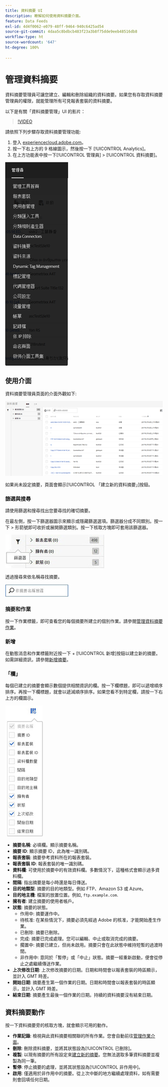 ```yaml
---
title: 資料摘要 UI
description: 瞭解如何使用資料摘要介面。
feature: Data Feeds
exl-id: 4d4f0062-e079-48ff-9464-940c6425ad54
source-git-commit: 4daa5c8bdbcb483f23a3b8f75dde9eeb48516db8
workflow-type: ht
source-wordcount: '647'
ht-degree: 100%

---
```


# 管理資料摘要

資料摘要管理員可讓您建立、編輯和刪除組織的資料摘要。如果您有存取資料摘要管理員的權限，就能管理所有可見報表套裝的資料摘要。

以下是有關「資料摘要管理」UI 的影片：

>[!VIDEO](https://video.tv.adobe.com/v/25452/?quality=12)

請依照下列步驟存取資料摘要管理功能:

1. 登入 [experiencecloud.adobe.com](https://experiencecloud.adobe.com)。
2. 按一下右上方的 9 格線圖示，然後按一下 [!UICONTROL Analytics]。
3. 在上方功能表中按一下[!UICONTROL 管理員] > [!UICONTROL 資料摘要]。

![資料摘要功能表](assets/AdminMenu.png)

## 使用介面

資料摘要管理員頁面的介面外觀如下:

![資料摘要](assets/feeds.png)

如果尚未設定摘要，頁面會顯示[!UICONTROL 「建立新的資料摘要」]按鈕。

### 篩選與搜尋

請使用篩選和搜尋找出您要尋找的確切摘要。

在最左側，按一下篩選器圖示來顯示或隱藏篩選選項。篩選器分成不同類別。按一下 > 形箭號即可收折或展開篩選類別。按一下核取方塊即可套用該篩選器。

![篩選](assets/filters.jpg)

透過搜尋來依名稱尋找摘要。

![搜尋](assets/search.jpg)

### 摘要和作業

按一下作業標籤，即可查看您的每個摘要所建立的個別作業。請參閱[管理資料摘要作業](df-manage-jobs.md)。

### 新增

在動態消息和作業標籤附近按一下 + [!UICONTROL 新增]按鈕以建立新的摘要。如需詳細資訊，請參閱[新增摘要](create-feed.md)。

### 「欄」

每個已建立的摘要會顯示數個提供相關資訊的欄。按一下欄標題，即可以遞增順序排序。再按一下欄標題，就會以遞減順序排序。如果您看不到特定欄，請按一下右上方的欄圖示。

![欄圖示](assets/cols.jpg)

* **摘要名稱**: 必填欄。顯示摘要名稱。
* **摘要 ID**: 顯示摘要 ID，此為唯一識別碼。
* **報表套裝**: 摘要參考資料所在的報表套裝。
* **報表套裝 ID**: 報表套裝的唯一識別碼。
* **資料欄**: 可使用於摘要中的有效資料欄。多數情況下，這種格式會顯示過多資料欄。
* **間隔**: 指出摘要是每小時還是每日傳送。
* **目的地類型**: 摘要的目的地類型。例如 FTP、Amazon S3 或 Azure。
* **目的地主機**: 檔案的放置位置。例如, `ftp.example.com`.
* **擁有者**: 建立摘要的使用者帳戶。
* **狀態**: 摘要的狀態。
   * 作用中: 摘要運作中。
   * 待核准: 在某些情況下，摘要必須先經過 Adobe 的核准，才能開始產生作業。
   * 已刪除: 摘要已刪除。
   * 完成: 摘要已完成處理。您可以編輯、中止或取消完成的摘要。
   * 擱置中: 摘要已建立，但尚未啟用。摘要只會在此狀態中維持短暫的過渡時間。
   * 非作用中: 意同於「暫停」或「中止」狀態。摘要一經重新啟動，便會從停止之處繼續傳送作業。
* **上次修改日期**: 上次修改摘要的日期。日期和時間會以報表套裝的時區顯示，並計入 GMT 時差。
* **開始日期**: 摘要產生第一個作業的日期。日期和時間會以報表套裝的時區顯示，並計入 GMT 時差。
* **結束日期**: 摘要產生最後一個作業的日期。持續的資料摘要沒有結束日期。

## 資料摘要動作

按一下資料摘要旁的核取方塊，就會顯示可用的動作。

* **作業記錄**: 檢視與此資料摘要相關聯的所有作業。您會自動前往[管理作業介面](df-manage-jobs.md)。
* **刪除**: 刪除資料摘要，並將其狀態設為[!UICONTROL 已刪除]。
* **複製**: 以現有摘要的所有設定來[建立新的摘要](create-feed.md)。您無法選取多筆資料摘要並複製為同一筆。
* **暫停**: 停止摘要的處理，並將其狀態設為[!UICONTROL 非作用中]。
* **啟用**: 僅適用於非作用中的摘要。從上次中斷的地方繼續處理資料，如有需要則會回填任何日期。
